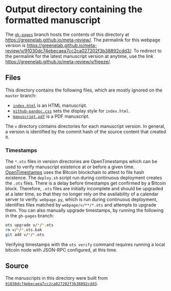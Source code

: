 # Output directory containing the formatted manuscript

The [`gh-pages`](https://github.com/greenelab/meta-review/tree/gh-pages) branch hosts the contents of this directory at https://greenelab.github.io/meta-review/.
The permalink for this webpage version is https://greenelab.github.io/meta-review/v/91030dc74ebecaea7cc2ca027202f3b38892cdd3/.
To redirect to the permalink for the latest manuscript version at anytime, use the link https://greenelab.github.io/meta-review/v/freeze/.

## Files

This directory contains the following files, which are mostly ignored on the `master` branch:

+ [`index.html`](index.html) is an HTML manuscript.
+ [`github-pandoc.css`](github-pandoc.css) sets the display style for `index.html`.
+ [`manuscript.pdf`](manuscript.pdf) is a PDF manuscript.

The `v` directory contains directories for each manuscript version.
In general, a version is identified by the commit hash of the source content that created it.

### Timestamps

The `*.ots` files in version directories are OpenTimestamps which can be used to verify manuscript existence at or before a given time.
[OpenTimestamps](https://opentimestamps.org/) uses the Bitcoin blockchain to attest to file hash existence.
The `deploy.sh` script run during continuous deployment creates the `.ots` files.
There is a delay before timestamps get confirmed by a Bitcoin block.
Therefore, `.ots` files are initially incomplete and should be upgraded at a later time, so that they no longer rely on the availability of a calendar server to verify.
`webpage.py`, which is run during continuous deployment, identifies files matched by `webpage/v/**/*.ots` and attempts to upgrade them.
You can also manually upgrade timestamps, by running the following in the `gh-pages` branch:

```sh
ots upgrade v/*/*.ots
rm v/*/*.ots.bak
git add v/*/*.ots
```

Verifying timestamps with the `ots verify` command requires running a local bitcoin node with JSON-RPC configured, at this time.

## Source

The manuscripts in this directory were built from
[`91030dc74ebecaea7cc2ca027202f3b38892cdd3`](https://github.com/greenelab/meta-review/commit/91030dc74ebecaea7cc2ca027202f3b38892cdd3).
